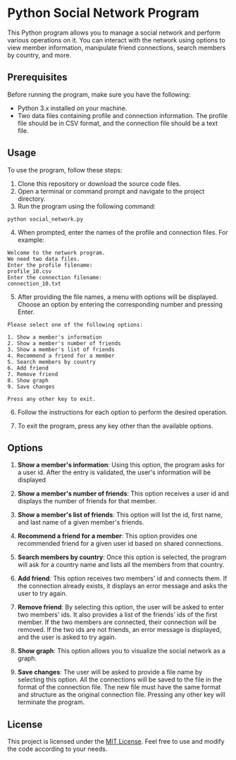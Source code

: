 # Python Social Network Program
This Python program allows you to manage a social network and perform various operations on it. You can interact with the network using options to view member information, manipulate friend connections, search members by country, and more.

## Prerequisites

Before running the program, make sure you have the following:

- Python 3.x installed on your machine.
- Two data files containing profile and connection information. The profile file should be in CSV format, and the connection file should be a text file.

## Usage

To use the program, follow these steps:

1. Clone this repository or download the source code files.
2. Open a terminal or command prompt and navigate to the project directory.
3. Run the program using the following command:

```
python social_network.py
```

4. When prompted, enter the names of the profile and connection files. For example:

```
Welcome to the network program.
We need two data files.
Enter the profile filename:
profile_10.csv
Enter the connection filename:
connection_10.txt
```

5. After providing the file names, a menu with options will be displayed. Choose an option by entering the corresponding number and pressing Enter.

```
Please select one of the following options:

1. Show a member's information 
2. Show a member's number of friends
3. Show a member's list of friends
4. Recommend a friend for a member
5. Search members by country
6. Add friend
7. Remove friend
8. Show graph
9. Save changes

Press any other key to exit.
```

6. Follow the instructions for each option to perform the desired operation.

7. To exit the program, press any key other than the available options.

## Options

1. **Show a member's information**: Using this option, the program asks for a user id. After the entry is validated, the user's information will be displayed

2. **Show a member's number of friends**: This option receives a user id and displays the number of friends for that member.

3. **Show a member's list of friends**: This option will list the id, first name, and last name of a given member's friends. 

4. **Recommend a friend for a member**: This option provides one recommended friend for a given user id based on shared connections.

5. **Search members by country**: Once this option is selected, the program will ask for a country name and lists all the members from that country.

6. **Add friend**: This option receives two members’ id and connects them. If the connection already exists, it displays an error message and asks the user to try again.

7. **Remove friend**: By selecting this option, the user will be asked to enter two members' ids. It also provides a list of the friends’ ids of the first member. If the two members are connected, their connection will be removed. If the two ids are not friends, an error message is displayed, and the user is asked to try again.

8. **Show graph**: This option allows you to visualize the social network as a graph.

9. **Save changes**: The user will be asked to provide a file name by selecting this option. All the connections will be saved to the file in the format of the connection file. The new file must have the same format and structure as the original connection file. Pressing any other key will terminate the program.

## License

This project is licensed under the [MIT License](LICENSE). Feel free to use and modify the code according to your needs.
